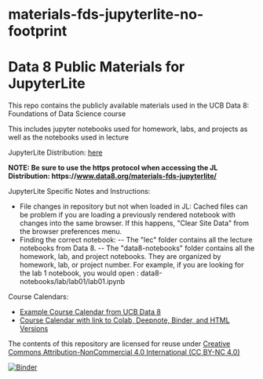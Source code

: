 # materials-fds-jupyterlite-no-footprint

# Data 8 Public Materials for JupyterLite

This repo contains the publicly available materials used in the UCB Data 8: Foundations of Data Science course

This includes jupyter notebooks used for homework, labs, and projects as well as the notebooks used in lecture

JupyterLite Distribution: [here](https://www.data8.org/materials-fds-jupyterlite/)

**NOTE: Be sure to use the https protocol when accessing the JL Distribution: __https__://www.data8.org/materials-fds-jupyterlite/**


JupyterLite Specific Notes and Instructions:
- File changes in repository but not when loaded in JL:
Cached files can be problem if you are loading a previously rendered notebook with changes into the same browser. If this happens, "Clear Site Data" from the browser preferences menu.
- Finding the correct notebook:
-- The "lec" folder contains all the lecture notebooks from Data 8. 
-- The "data8-notebooks" folder contains all the homework, lab, and project notebooks. They are organized by homework, lab, or project number. For example, if you are looking for the lab 1 notebook, you would open : data8-notebooks/lab/lab01/lab01.ipynb


Course Calendars:
- [Example Course Calendar from UCB Data 8](http://data8.org/materials-fds/)
- [Course Calendar with link to Colab, Deepnote, Binder, and HTML Versions](http://data8.org/materials-fds/demo.html)

The contents of this repository are licensed for reuse under [Creative Commons Attribution-NonCommercial 4.0 International (CC BY-NC 4.0)](http://creativecommons.org/licenses/by-nc/4.0/)

[![Binder](https://mybinder.org/badge.svg)](https://mybinder.org/v2/gh/data-8/materials-fds/main)

